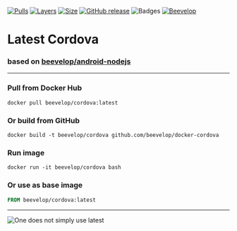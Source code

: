 [![Pulls](https://shields.beevelop.com/docker/pulls/beevelop/cordova.svg?style=flat-square)](https://links.beevelop.com/d-cordova)
[![Layers](https://shields.beevelop.com/docker/image/layers/beevelop/cordova/latest.svg?style=flat-square)](https://links.beevelop.com/d-cordova)
[![Size](https://shields.beevelop.com/docker/image/size/beevelop/cordova/latest.svg?style=flat-square)](https://links.beevelop.com/d-cordova)
[![GitHub release](https://shields.beevelop.com/github/release/beevelop/docker-cordova.svg?style=flat-square)](https://github.com/beevelop/docker-cordova/releases)
![Badges](https://shields.beevelop.com/badge/badges-7-brightgreen.svg?style=flat-square)
[![Beevelop](https://links.beevelop.com/honey-badge)](https://beevelop.com)

# Latest Cordova

### based on [beevelop/android-nodejs](https://github.com/beevelop/docker-android-nodejs)

---

### Pull from Docker Hub

```
docker pull beevelop/cordova:latest
```

### Or build from GitHub

```
docker build -t beevelop/cordova github.com/beevelop/docker-cordova
```

### Run image

```
docker run -it beevelop/cordova bash
```

### Or use as base image

```Dockerfile
FROM beevelop/cordova:latest
```

---

![One does not simply use latest](https://i.imgflip.com/1fgwxr.jpg)
